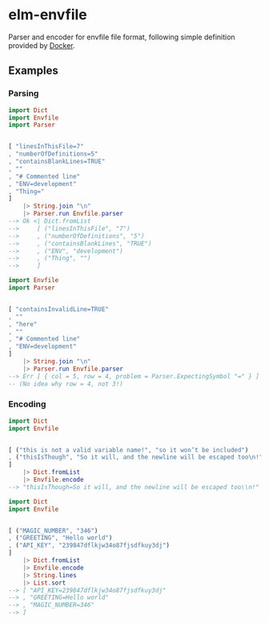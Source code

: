 # elm-envfile

Parser and encoder for envfile file format, following simple definition provided
by [Docker](https://docs.docker.com/compose/env-file/).

## Examples

### Parsing


```elm
import Dict
import Envfile
import Parser


[ "linesInThisFile=7"
, "numberOfDefinitions=5"
, "containsBlankLines=TRUE"
, ""
, "# Commented line"
, "ENV=development"
, "Thing="
]
    |> String.join "\n"
    |> Parser.run Envfile.parser
--> Ok <| Dict.fromList
-->     [ ("linesInThisFile", "7")
-->     , ("numberOfDefinitions", "5")
-->     , ("containsBlankLines", "TRUE")
-->     , ("ENV", "development")
-->     , ("Thing", "")
-->     ]
```

```elm
import Envfile
import Parser


[ "containsInvalidLine=TRUE"
, ""
, "here"
, ""
, "# Commented line"
, "ENV=development"
]
    |> String.join "\n"
    |> Parser.run Envfile.parser
--> Err [ { col = 5, row = 4, problem = Parser.ExpectingSymbol "=" } ]
-- (No idea why row = 4, not 3!)
```


### Encoding

```elm
import Dict
import Envfile


[ ("this is not a valid variable name!", "so it won’t be included")
, ("thisIsThough", "So it will, and the newline will be escaped too\n!")
]
    |> Dict.fromList
    |> Envfile.encode
--> "thisIsThough=So it will, and the newline will be escaped too\\n!"

```

```elm
import Dict
import Envfile


[ ("MAGIC_NUMBER", "346")
, ("GREETING", "Hello world")
, ("API_KEY", "239847dflkjw34o87fjsdfkuy3dj")
]
    |> Dict.fromList
    |> Envfile.encode
    |> String.lines
    |> List.sort
--> [ "API_KEY=239847dflkjw34o87fjsdfkuy3dj"
--> , "GREETING=Hello world"
--> , "MAGIC_NUMBER=346"
--> ]
```
